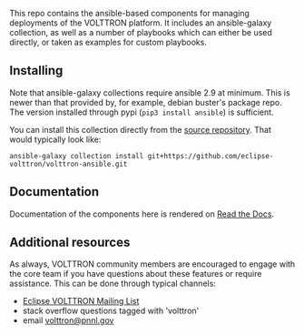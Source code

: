 This repo contains the ansible-based components for managing deployments of the VOLTTRON platform.
It includes an ansible-galaxy collection, as well as a number of playbooks which can either be used directly,
or taken as examples for custom playbooks.

## Installing

Note that ansible-galaxy collections require ansible 2.9 at minimum.
This is newer than that provided by, for example, debian buster's package repo.
The version installed through pypi (`pip3 install ansible`) is sufficient.

You can install this collection directly from the [source repository](https://docs.ansible.com/ansible/devel/user_guide/collections_using.html#installing-a-collection-from-a-git-repository).
That would typically look like:

```
ansible-galaxy collection install git+https://github.com/eclipse-volttron/volttron-ansible.git
```

## Documentation

Documentation of the components here is rendered on [Read the Docs](https://volttron.readthedocs.io/projects/volttron-ansible/en/main/).

## Additional resources

As always, VOLTTRON community members are encouraged to engage with the core team if you have questions about these features or require assistance.
This can be done through typical channels:

- [Eclipse VOLTTRON Mailing List](https://accounts.eclipse.org/mailing-list/volttron-dev)
- stack overflow questions tagged with 'volttron'
- email [volttron@pnnl.gov](mailto:volttron@pnnl.gov)
